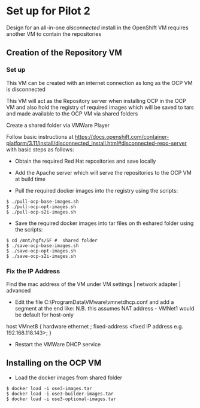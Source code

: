 # Set up for Pilot 2

Design for an all-in-one _disconnected_ install in the OpenShift VM requires another VM to contain the repositories

## Creation of the Repository VM

### Set up

This VM can be created with an internet connection as long as the OCP VM is disconnected

This VM will act as the Repository server when installing OCP in the OCP VM and also hold the registry of required images which will be saved to tars and made available to the OCP VM via shared folders

Create a shared folder via VMWare Player 

Follow basic instructions at https://docs.openshift.com/container-platform/3.11/install/disconnected_install.html#disconnected-repo-server
with basic steps as follows:

* Obtain the required Red Hat repositories and save locally

* Add the Apache server which will serve the repositories to the OCP VM at build time

* Pull the required docker images into the registry using the scripts:

```
$ ./pull-ocp-base-images.sh
$ ./pull-ocp-opt-images.sh
$ ./pull-ocp-s2i-images.sh
```

* Save the required docker images into tar files on th eshared folder using the scripts:

```
$ cd /mnt/hgfs/SF #  shared folder
$ ./save-ocp-base-images.sh
$ ./save-ocp-opt-images.sh
$ ./save-ocp-s2i-images.sh
```

### Fix the IP Address
Find the mac address of the VM under VM settings | network adapter | advanced

* Edit the file C:\ProgramData\VMware\vmnetdhcp.conf and add a segment at the end like:
N.B. this assumes NAT address - VMNet1 would be default for host-only

host VMnet8 {
    hardware ethernet <mac address of VM>;
    fixed-address <fixed IP address e.g. 192.168.118.143>;
    }
* Restart the VMWare DHCP service
  

## Installing on the OCP VM

* Load the docker images from shared folder

```
$ docker load -i ose3-images.tar
$ docker load -i ose3-builder-images.tar
$ docker load -i ose3-optional-images.tar
```



